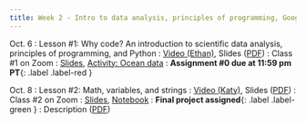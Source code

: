 ```yaml
---
title: Week 2 - Intro to data analysis, principles of programming, Google Colab notebooks, variables, mathematical operations, strings
---
```


Oct. 6
: Lesson #1: Why code? An introduction to scientific data analysis, principles of programming, and Python
  : [Video (Ethan)](#), Slides ([PDF](/OCEAN_215/materials/lessons/lesson_1.pdf))
: Class #1 on Zoom
  : [Slides](#), [Activity: Ocean data](#)
: **Assignment #0 due at 11:59 pm PT**{: .label .label-red }

Oct. 8
: Lesson #2: Math, variables, and strings
  : [Video (Katy)](#), Slides ([PDF](/OCEAN_215/materials/lessons/lesson_2.pdf))
: Class #2 on Zoom
  : [Slides](#), [Notebook](#)
: **Final project assigned**{: .label .label-green }
  : Description ([PDF](/OCEAN_215/materials/assignments/final_project.pdf))
